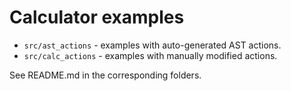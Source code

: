 # Calculator examples

- `src/ast_actions` - examples with auto-generated AST actions.
- `src/calc_actions` - examples with manually modified actions.

See README.md in the corresponding folders.
